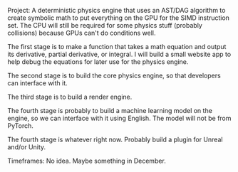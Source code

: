 Project: A deterministic physics engine that uses an AST/DAG algorithm to create symbolic math to put everything on the GPU for the SIMD instruction set. The CPU will still be required for some physics stuff (probably collisions) because GPUs can't do conditions well.

The first stage is to make a function that takes a math equation and output its derivative, partial derivative, or integral. I will build a small website app to help debug the equations for later use for the physics engine.

The second stage is to build the core physics engine, so that developers can interface with it.

The third stage is to build a render engine.

The fourth stage is probably to build a machine learning model on the engine, so we can interface with it using English. The model will not be from PyTorch.

The fourth stage is whatever right now. Probably build a plugin for Unreal and/or Unity.

Timeframes: No idea. Maybe something in December.
